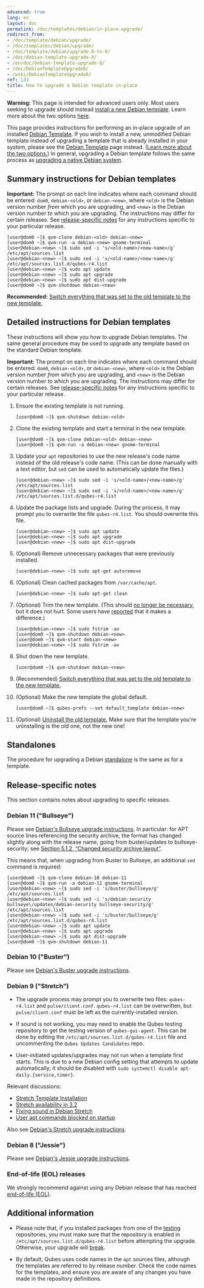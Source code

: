 ```yaml
---
advanced: true
lang: en
layout: doc
permalink: /doc/templates/debian/in-place-upgrade/
redirect_from:
- /doc/template/debian/upgrade/
- /doc/templates/debian/upgrade/
- /doc/template/debian/upgrade-8-to-9/
- /doc/debian-template-upgrade-8/
- /en/doc/debian-template-upgrade-8/
- /doc/DebianTemplateUpgrade8/
- /wiki/DebianTemplateUpgrade8/
ref: 133
title: How to upgrade a Debian template in-place
---
```


<div class="alert alert-danger" role="alert">
  <i class="fa fa-exclamation-triangle"></i>
  <b>Warning:</b> This page is intended for advanced users only. Most users
  seeking to upgrade should instead <a
  href="/doc/templates/debian/#installing">install a new Debian template</a>.
  Learn more about the two options <a
  href="/doc/templates/debian/#upgrading">here</a>.
</div>


This page provides instructions for performing an in-place upgrade of an
installed [Debian Template](/doc/templates/debian/). If you wish to install a
new, unmodified Debian template instead of upgrading a template that is already
installed in your system, please see the [Debian
Template](/doc/templates/debian/) page instead. ([Learn more about the two
options.](/doc/templates/debian/#upgrading)) In general, upgrading a Debian
template follows the same process as [upgrading a native Debian
system](https://wiki.debian.org/DebianUpgrade).

## Summary instructions for Debian templates

**Important:** The prompt on each line indicates where each command should be
entered: `dom0`, `debian-<old>`, or `debian-<new>`, where `<old>` is the Debian
version number *from* which you are upgrading, and `<new>` is the Debian
version number *to* which you are upgrading. The instructions may differ for
certain releases. See [release-specific notes](#release-specific-notes) for any
instructions specific to your particular release.

```
[user@dom0 ~]$ qvm-clone debian-<old> debian-<new>
[user@dom0 ~]$ qvm-run -a debian-<new> gnome-terminal
[user@debian-<new> ~]$ sudo sed -i 's/<old-name>/<new-name>/g' /etc/apt/sources.list
[user@debian-<new> ~]$ sudo sed -i 's/<old-name>/<new-name>/g' /etc/apt/sources.list.d/qubes-r4.list
[user@debian-<new> ~]$ sudo apt update
[user@debian-<new> ~]$ sudo apt upgrade
[user@debian-<new> ~]$ sudo apt dist-upgrade
[user@dom0 ~]$ qvm-shutdown debian-<new>
```

**Recommended:** [Switch everything that was set to the old template to the new template.](/doc/templates/#switching)

## Detailed instructions for Debian templates

These instructions will show you how to upgrade Debian templates. The same
general procedure may be used to upgrade any template based on the standard
Debian template.

**Important:** The prompt on each line indicates where each command should be
entered: `dom0`, `debian-<old>`, or `debian-<new>`, where `<old>` is the Debian
version number *from* which you are upgrading, and `<new>` is the Debian
version number *to* which you are upgrading. The instructions may differ for
certain releases. See [release-specific notes](#release-specific-notes) for any
instructions specific to your particular release.

1. Ensure the existing template is not running.

   ```
   [user@dom0 ~]$ qvm-shutdown debian-<old>
   ```

2. Clone the existing template and start a terminal in the new template.

   ```
   [user@dom0 ~]$ qvm-clone debian-<old> debian-<new>
   [user@dom0 ~]$ qvm-run -a debian-<new> gnome-terminal
   ```

3. Update your `apt` repositories to use the new release's code name instead of
   the old release's code name. (This can be done manually with a text editor,
   but `sed` can be used to automatically update the files.)

   ```
   [user@debian-<new> ~]$ sudo sed -i 's/<old-name>/<new-name>/g' /etc/apt/sources.list
   [user@debian-<new> ~]$ sudo sed -i 's/<old-name>/<new-name>/g' /etc/apt/sources.list.d/qubes-r4.list
   ```

4. Update the package lists and upgrade. During the process, it may prompt you
   to overwrite the file `qubes-r4.list`. You should overwrite this file.

   ```
   [user@debian-<new> ~]$ sudo apt update
   [user@debian-<new> ~]$ sudo apt upgrade
   [user@debian-<new> ~]$ sudo apt dist-upgrade
   ```

5. (Optional) Remove unnecessary packages that were previously installed.

   ```
   [user@debian-<new> ~]$ sudo apt-get autoremove
   ```

6. (Optional) Clean cached packages from `/var/cache/apt`.

   ```
   [user@debian-<new> ~]$ sudo apt-get clean
   ```

7. (Optional) Trim the new template. (This should [no longer be
   necessary](/doc/templates/#important-notes), but it does not hurt. Some
   users have [reported](https://github.com/QubesOS/qubes-issues/issues/5055)
   that it makes a difference.)

   ```
   [user@debian-<new> ~]$ sudo fstrim -av
   [user@dom0 ~]$ qvm-shutdown debian-<new>
   [user@dom0 ~]$ qvm-start debian-<new>
   [user@debian-<new> ~]$ sudo fstrim -av
   ```

8. Shut down the new template.

   ```
   [user@dom0 ~]$ qvm-shutdown debian-<new>
   ```

9. (Recommended) [Switch everything that was set to the old template to the new
   template.](/doc/templates/#switching)

10. (Optional) Make the new template the global default.

    ```
    [user@dom0 ~]$ qubes-prefs --set default_template debian-<new>
    ```

11. (Optional) [Uninstall the old template.](/doc/templates/#uninstalling) Make
    sure that the template you're uninstalling is the old one, not the new one!

## Standalones

The procedure for upgrading a Debian [standalone](/doc/standalone-and-hvm/) is
the same as for a template.

## Release-specific notes

This section contains notes about upgrading to specific releases.

### Debian 11 ("Bullseye")

Please see [Debian's Bullseye upgrade
instructions](https://www.debian.org/releases/bullseye/amd64/release-notes/ch-upgrading.en.html).
In particular: for APT source lines referencing the security archive, the
format has changed slightly along with the release name, going from
buster/updates to bullseye-security; see [Section 5.1.2, “Changed security
archive
layout”](https://www.debian.org/releases/stable/mips64el/release-notes/ch-information.en.html#security-archive).

This means that, when upgrading from Buster to Bullseye, an additional `sed`
command is required:

```
[user@dom0 ~]$ qvm-clone debian-10 debian-11
[user@dom0 ~]$ qvm-run -a debian-11 gnome-terminal
[user@debian-<new> ~]$ sudo sed -i 's/buster/bullseye/g' /etc/apt/sources.list
[user@debian-<new> ~]$ sudo sed -i 's/debian-security bullseye\/updates/debian-security bullseye-security/g' /etc/apt/sources.list
[user@debian-<new> ~]$ sudo sed -i 's/buster/bullseye/g' /etc/apt/sources.list.d/qubes-r4.list
[user@debian-<new> ~]$ sudo apt update
[user@debian-<new> ~]$ sudo apt upgrade
[user@debian-<new> ~]$ sudo apt dist-upgrade
[user@dom0 ~]$ qvm-shutdown debian-11
```

### Debian 10 ("Buster")

Please see [Debian's Buster upgrade
instructions](https://www.debian.org/releases/buster/amd64/release-notes/ch-upgrading.en.html).

### Debian 9 ("Stretch")

* The upgrade process may prompt you to overwrite two files: `qubes-r4.list`
  and `pulse/client.conf`. `qubes-r4.list` can be overwritten, but
  `pulse/client.conf` must be left as the currently-installed version.

* If sound is not working, you may need to enable the Qubes testing repository
  to get the testing version of `qubes-gui-agent`. This can be done by editing
  the `/etc/apt/sources.list.d/qubes-r4.list` file and uncommenting the `Qubes Updates Candidates` repo.

* User-initiated updates/upgrades may not run when a template first starts.
  This is due to a new Debian config setting that attempts to update
  automatically; it should be disabled with `sudo systemctl disable apt-daily.{service,timer}`.

Relevant discussions:

* [Stretch Template Installation](https://groups.google.com/forum/#!topicsearchin/qubes-devel/debian$20stretch/qubes-devel/4rdayBF_UTc)
* [Stretch availability in 3.2](https://groups.google.com/forum/#!topicsearchin/qubes-devel/debian$20stretch/qubes-devel/cekPfBqQMOI)
* [Fixing sound in Debian Stretch](https://groups.google.com/forum/#!topic/qubes-users/JddCE54GFiU)
* [User apt commands blocked on startup](https://github.com/QubesOS/qubes-issues/issues/2621)

Also see [Debian's Stretch upgrade
instructions](https://www.debian.org/releases/stretch/amd64/release-notes/ch-upgrading.en.html).

### Debian 8 ("Jessie")

Please see [Debian's Jessie upgrade
instructions](https://www.debian.org/releases/jessie/amd64/release-notes/ch-upgrading.en.html).

### End-of-life (EOL) releases

We strongly recommend against using any Debian release that has reached
[end-of-life
(EOL)](https://wiki.debian.org/DebianReleases#Production_Releases).

## Additional information

* Please note that, if you installed packages from one of the
  [testing](/doc/testing/) repositories, you must make sure that the repository
  is enabled in `/etc/apt/sources.list.d/qubes-r4.list` before attempting the
  upgrade. Otherwise, your upgrade will
  [break](https://github.com/QubesOS/qubes-issues/issues/2418).

* By default, Qubes uses code names in the `apt` sources files, although the
  templates are referred to by release number. Check the code names for the
  templates, and ensure you are aware of any changes you have made in the
  repository definitions.
